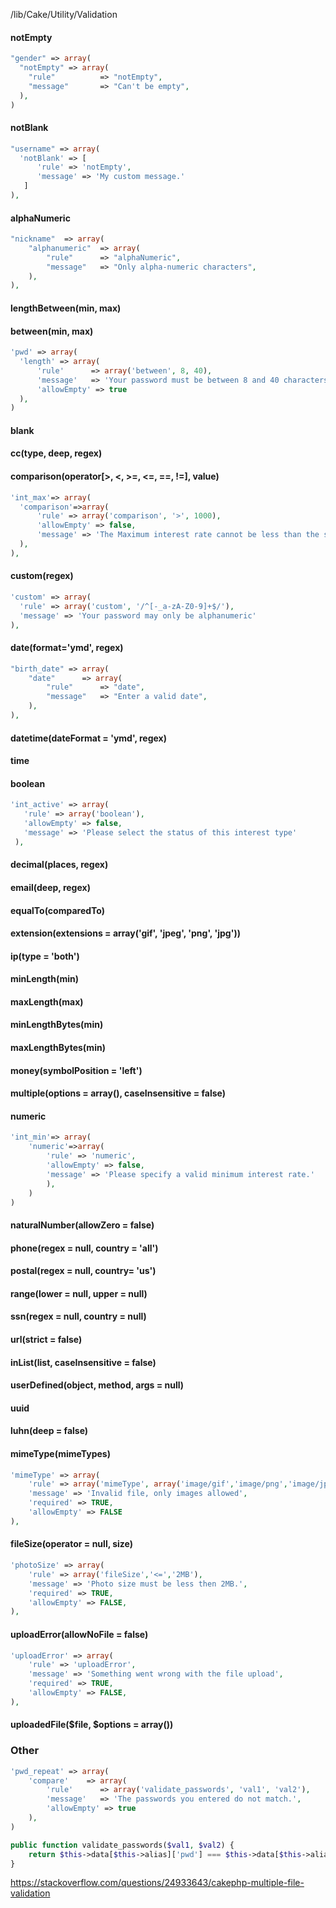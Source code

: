 /lib/Cake/Utility/Validation

#### notEmpty 
```php
"gender" => array(
  "notEmpty" => array(
    "rule"          => "notEmpty",
    "message"       => "Can't be empty",
  ),
)
```

#### notBlank 
```php
"username" => array(
  'notBlank' => [
      'rule' => 'notEmpty',
      'message' => 'My custom message.'
   ]
),
```

#### alphaNumeric 
```php
"nickname"  => array(
    "alphanumeric"  => array(
        "rule"      => "alphaNumeric",
        "message"   => "Only alpha-numeric characters",
    ),
),
```

#### lengthBetween(min, max) 

#### between(min, max)
```php
'pwd' => array(
  'length' => array(
      'rule'      => array('between', 8, 40),
      'message'   => 'Your password must be between 8 and 40 characters.',
      'allowEmpty' => true
  ),
)
```
#### blank

#### cc(type, deep, regex)

#### comparison(operator[>, <, >=, <=, ==, !=], value)
```php
'int_max'=> array(
  'comparison'=>array(
      'rule' => array('comparison', '>', 1000),
      'allowEmpty' => false,
      'message' => 'The Maximum interest rate cannot be less than the special rate.'
  ),
),
```
#### custom(regex)
```php
'custom' => array(
  'rule' => array('custom', '/^[-_a-zA-Z0-9]+$/'),
  'message' => 'Your password may only be alphanumeric'
),
```
#### date(format='ymd', regex)
```php
"birth_date" => array(
    "date"      => array(
        "rule"      => "date",
        "message"   => "Enter a valid date",
    ),
),
```

#### datetime(dateFormat = 'ymd', regex)

#### time

#### boolean
```php
'int_active' => array(
   'rule' => array('boolean'),
   'allowEmpty' => false,
   'message' => 'Please select the status of this interest type'
 ),
```
#### decimal(places, regex)

#### email(deep, regex)

#### equalTo(comparedTo)

#### extension(extensions = array('gif', 'jpeg', 'png', 'jpg'))

#### ip(type = 'both')

#### minLength(min)

#### maxLength(max)

#### minLengthBytes(min)

#### maxLengthBytes(min)

#### money(symbolPosition = 'left')

#### multiple(options = array(), caseInsensitive = false)

#### numeric
```php
'int_min'=> array(
    'numeric'=>array(
        'rule' => 'numeric',
        'allowEmpty' => false,
        'message' => 'Please specify a valid minimum interest rate.'
        ),
    )
)
```
#### naturalNumber(allowZero = false)

#### phone(regex = null, country = 'all')

#### postal(regex = null, country= 'us')

#### range(lower = null, upper = null)

#### ssn(regex = null, country = null)

#### url(strict = false)

#### inList(list, caseInsensitive = false)

#### userDefined(object, method, args = null)

#### uuid

#### luhn(deep = false)

#### mimeType(mimeTypes)
```php
'mimeType' => array(
    'rule' => array('mimeType', array('image/gif','image/png','image/jpg','image/jpeg')),
    'message' => 'Invalid file, only images allowed',
    'required' => TRUE,
    'allowEmpty' => FALSE
),
```
#### fileSize(operator = null, size)
```php
'photoSize' => array(
    'rule' => array('fileSize','<=','2MB'),
    'message' => 'Photo size must be less then 2MB.',
    'required' => TRUE,
    'allowEmpty' => FALSE,
),
```
#### uploadError(allowNoFile = false)
```php
'uploadError' => array(
    'rule' => 'uploadError',
    'message' => 'Something went wrong with the file upload',
    'required' => TRUE,
    'allowEmpty' => FALSE,
),
```

#### uploadedFile($file, $options = array())

### Other
```php
'pwd_repeat' => array(
    'compare'    => array(
        'rule'      => array('validate_passwords', 'val1', 'val2'),
        'message'   => 'The passwords you entered do not match.',
        'allowEmpty' => true
    ),
)

public function validate_passwords($val1, $val2) {
    return $this->data[$this->alias]['pwd'] === $this->data[$this->alias]['pwd_repeat']
}
```


https://stackoverflow.com/questions/24933643/cakephp-multiple-file-validation


